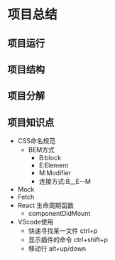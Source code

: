 # 项目总结
## 项目运行
## 项目结构
## 项目分解
## 项目知识点
+ CSS命名规范
    + BEM方式
        + B:block
        + E:Element
        + M:Modifier
        + 连接方式:B__E--M
+ Mock
+ Fetch 
+ React 生命周期函数
    + componentDidMount        
+ VScode使用
    + 快速寻找某一文件 ctrl+p
    + 显示插件的命令  ctrl+shift+p
    + 移动行  alt+up/down
